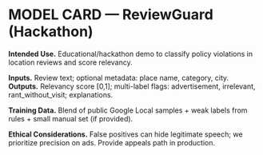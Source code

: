 # MODEL CARD — ReviewGuard (Hackathon)

**Intended Use.** Educational/hackathon demo to classify policy violations in location reviews and score relevancy.

**Inputs.** Review text; optional metadata: place name, category, city.  
**Outputs.** Relevancy score [0,1]; multi-label flags: advertisement, irrelevant, rant_without_visit; explanations.

**Training Data.** Blend of public Google Local samples + weak labels from rules + small manual set (if provided).

**Ethical Considerations.** False positives can hide legitimate speech; we prioritize precision on ads. Provide appeals path in production.
